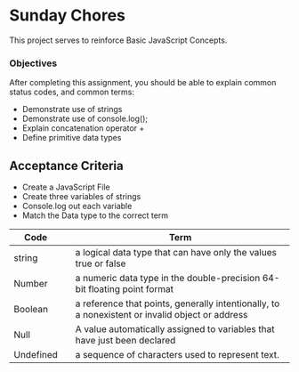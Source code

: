 # Sunday Chores

This project serves to reinforce Basic JavaScript Concepts.

### Objectives

After completing this assignment, you should be able to explain common status codes, and common terms:

- Demonstrate use of strings
- Demonstrate use of console.log();
- Explain concatenation operator +
- Define primitive data types

## Acceptance Criteria

- Create a JavaScript File
- Create three variables of strings
- Console.log out each variable
- Match the Data type to the correct term

| Code |   | Term           
| ------|---|------|
|  string        |   | a logical data type that can have only the values true or false
| Number   |   | a numeric data type in the double-precision 64-bit floating point format
| Boolean   |   |  a reference that points, generally intentionally, to a nonexistent or invalid object or address
| Null   |   | A value automatically assigned to variables that have just been declared 
| Undefined   |   | a sequence of characters used to represent text.

